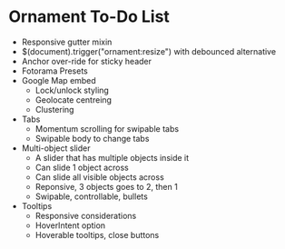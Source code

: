 # Ornament To-Do List

- Responsive gutter mixin
- $(document).trigger("ornament:resize") with debounced alternative
- Anchor over-ride for sticky header
- Fotorama Presets
- Google Map embed
  - Lock/unlock styling
  - Geolocate centreing
  - Clustering
- Tabs
  - Momentum scrolling for swipable tabs
  - Swipable body to change tabs
- Multi-object slider
  - A slider that has multiple objects inside it
  - Can slide 1 object across
  - Can slide all visible objects across
  - Reponsive, 3 objects goes to 2, then 1
  - Swipable, controllable, bullets
- Tooltips
  - Responsive considerations
  - HoverIntent option
  - Hoverable tooltips, close buttons